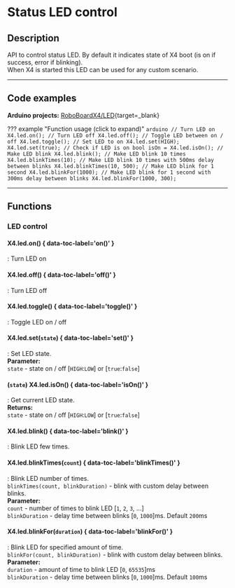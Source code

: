 # Status LED control

## Description

API to control status LED. By default it indicates state of X4 boot (is on if success, error if blinking).  
When X4 is started this LED can be used for any custom scenario.  

***

## Code examples

**Arduino projects:** [RoboBoardX4/LED](https://github.com/totemmaker/TotemArduinoBoards/tree/master/libraries/TotemX4/examples/LED){target=_blank}

??? example "Function usage (click to expand)"
    ```arduino
    // Turn LED on
    X4.led.on();
    // Turn LED off
    X4.led.off();
    // Toggle LED between on / off
    X4.led.toggle();
    // Set LED to on
    X4.led.set(HIGH);
    X4.led.set(true);
    // Check if LED is on
    bool isOn = X4.led.isOn();
    // Make LED blink
    X4.led.blink();
    // Make LED blink 10 times
    X4.led.blinkTimes(10);
    // Make LED blink 10 times with 500ms delay between blinks
    X4.led.blinkTimes(10, 500);
    // Make LED blink for 1 second
    X4.led.blinkFor(1000);
    // Make LED blink for 1 second with 300ms delay between blinks
    X4.led.blinkFor(1000, 300);
    ```

***

## Functions

### LED control

#### X4.led.on() { data-toc-label='on()' }
: Turn LED on

#### X4.led.off() { data-toc-label='off()' }
: Turn LED off

#### X4.led.toggle() { data-toc-label='toggle()' }
: Toggle LED on / off

#### X4.led.set(`state`) { data-toc-label='set()' }
: Set LED state.  
**Parameter:**  
`state` - state on / off [`HIGH`:`LOW`] or [`true`:`false`]  

#### (`state`) X4.led.isOn() { data-toc-label='isOn()' }
: Get current LED state.  
**Returns:**  
`state` - state on / off [`HIGH`:`LOW`] or [`true`:`false`]  

#### X4.led.blink() { data-toc-label='blink()' }
: Blink LED few times.  

#### X4.led.blinkTimes(`count`) { data-toc-label='blinkTimes()' }
: Blink LED number of times.  
`blinkTimes(count, blinkDuration)` - blink with custom delay between blinks.  
**Parameter:**  
`count` - number of times to blink LED [`1`, `2`, `3`, ...]  
`blinkDuration` - delay time between blinks [`0`, `1000`]ms. Default `200`ms  

#### X4.led.blinkFor(`duration`) { data-toc-label='blinkFor()' }
: Blink LED for specified amount of time.  
`blinkFor(count, blinkDuration)` - blink with custom delay between blinks.  
**Parameter:**  
`duration` - amount of time to blink LED [`0`, `65535`]ms  
`blinkDuration` - delay time between blinks [`0`, `1000`]ms. Default `100`ms  
